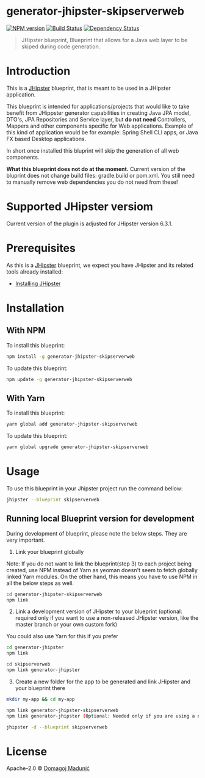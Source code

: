 # generator-jhipster-skipserverweb
[![NPM version][npm-image]][npm-url] [![Build Status][travis-image]][travis-url] [![Dependency Status][daviddm-image]][daviddm-url]
> JHipster blueprint, Blueprint that allows for a Java web layer to be skiped during code generation.

# Introduction

This is a [JHipster](https://www.jhipster.tech/) blueprint, that is meant to be used in a JHipster application.

This blueprint is intended for applications/projects that would like to take benefit from JHippster generator capabilities in creating Java JPA model, DTO's, JPA Repositories and Service layer, but **do not need** Controllers, Mappers and other components specific for Web applications.
Example of this kind of application would be for example: Spring Shell CLI apps, or Java FX based Desktop applications.

In short once installed this bluprint will skip the generation of all web components.

**What this blueprint does not do at the moment.**
Current version of the bluprint does not change build files: gradle.build or pom.xml. You still need to manually remove web dependencies you do not need from these!

# Supported JHipster versiom
Current version of the plugin is adjusted for JHipster version 6.3.1.

# Prerequisites

As this is a [JHipster](https://www.jhipster.tech/) blueprint, we expect you have JHipster and its related tools already installed:

- [Installing JHipster](https://www.jhipster.tech/installation/)

# Installation

## With NPM

To install this blueprint:

```bash
npm install -g generator-jhipster-skipserverweb
```

To update this blueprint:

```bash
npm update -g generator-jhipster-skipserverweb
```

## With Yarn

To install this blueprint:

```bash
yarn global add generator-jhipster-skipserverweb
```

To update this blueprint:

```bash
yarn global upgrade generator-jhipster-skipserverweb
```

# Usage

To use this blueprint in your Jhipster project run the command bellow:

```bash
jhipster --blueprint skipserverweb
```


## Running local Blueprint version for development

During development of blueprint, please note the below steps. They are very important.

1. Link your blueprint globally 

Note: If you do not want to link the blueprint(step 3) to each project being created, use NPM instead of Yarn as yeoman doesn't seem to fetch globally linked Yarn modules. On the other hand, this means you have to use NPM in all the below steps as well.

```bash
cd generator-jhipster-skipserverweb
npm link
```

2. Link a development version of JHipster to your blueprint (optional: required only if you want to use a non-released JHipster version, like the master branch or your own custom fork)

You could also use Yarn for this if you prefer

```bash
cd generator-jhipster
npm link

cd skipserverweb
npm link generator-jhipster
```

3. Create a new folder for the app to be generated and link JHipster and your blueprint there

```bash
mkdir my-app && cd my-app

npm link generator-jhipster-skipserverweb
npm link generator-jhipster (Optional: Needed only if you are using a non-released JHipster version)

jhipster -d --blueprint skipserverweb

```

# License

Apache-2.0 © [Domagoj Madunić]()


[npm-image]: https://img.shields.io/npm/v/generator-jhipster-skipserverweb.svg
[npm-url]: https://npmjs.org/package/generator-jhipster-skipserverweb
[travis-image]: https://travis-ci.org/dmadunic/generator-jhipster-skipserverweb.svg?branch=master
[travis-url]: https://travis-ci.org/dmadunic/generator-jhipster-skipserverweb
[daviddm-image]: https://david-dm.org/dmadunic/generator-jhipster-skipserverweb.svg?theme=shields.io
[daviddm-url]: https://david-dm.org/dmadunic/generator-jhipster-skipserverweb
